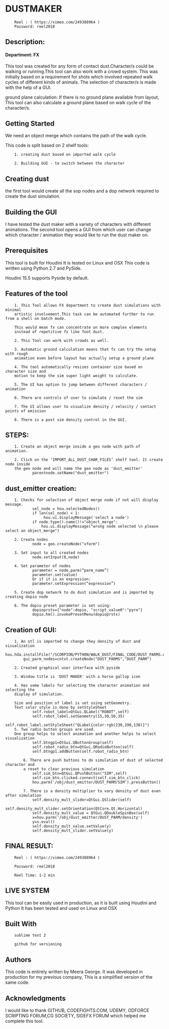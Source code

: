 # DUSTMAKER

		Reel : ( https://vimeo.com/249388964 )
		Password: reel2018

## Description:

#### Department: FX

This tool was created for any form of contact dust.Character/s could be walking or 
running.This tool can also work with a crowd system. This was initially based on a 
requirement for shots which involved repeated walk cycles of different kinds of animals.
The selection of character/s is made with the help of a GUI.

ground plane calculation:
If there is no ground plane available from layout,
This tool can also calculate a ground plane based on walk cycle of the character/s.


## Getting Started
We need an object merge which contains the path of the walk cycle.

This code is split based on 2 shelf tools:

		1. creating dust based on imported walk cycle

		2. Building GUI - to switch between the character 

## Creating dust 
the first tool would create all the sop nodes and a dop network required to 
create the dust simulation.

## Building the GUI
I have tested the dust maker with a variety of characters with different animations.
The second tool opens a GUI from which user can change which character / animation
they would like to run the dust maker on.

## Prerequisites
This tool is built for Houdini
It is tested on Linux and OSX
This code is written using Python 2.7 and PySide.

Houdini 15.5 supports Pyside by default.



## Features of the tool

		1. This Tool allows FX department to create dust simulations with minimal
		artistic involvement.This task can be automated further to run from a shell on batch mode. 

		This would mean fx can concentrate on more complex elements 
		instead of repetitive fx like foot dust.
		
		2. This Tool can work with crowds as well.

		3. Automatic ground calculation means that fx can try the setup with rough 
		animation even before layout has actually setup a ground plane

		4. The tool automatically resizes container size based on character size and 
		motion to keep the sim super light weight to calculate. 

		5. The UI has option to jump between different characters / animation

		6. There are controls of user to simulate / reset the sim
		
		7. The UI allows user to visualize density / velocity / contact points of emission

		8. There is a post sim density control in the GUI.


## STEPS:

		1. Create an object merge inside a geo node with path of animation.

		2. Click on the ‘IMPORT_ALL_DUST_CHAR_FILES’ shelf tool. It create node inside 
		the geo node and will name the geo node as 'dust_emitter'
				parentnode.setName("dust_emitter") 
				
## dust_emitter creation:

		1. Checks for selection of object merge node if not will display message.
				sel_node = hou.selectedNodes()
				if len(sel_node) < 1:
		   			 hou.ui.displayMessage('select a node')
		   		if node.type().name()!="object_merge":
            		hou.ui.displayMessage("wrong node selected \n please select an object_merge")
					 
		2. Create nodes 
				node = geo.createNode("xform")
				
		3. Set input to all created nodes
				node.setInput(0,node)
				
		4. Set parameter of nodes
				parameter = node.parm(“parm_name”)
				parameter.set(value)
				Or if it is an expression:
				parameter.setExpression(“expression”)
				
		5. Create dop network to do dust simulation and is imported by creating dopio node

		6. The dopio preset parameter is set using:
				dopioprsts={"node":dopio, "script_value0":"pyro"}
				dopio.hm().invokePresetMenu(dopioprsts) 

## Creation of GUI:
		
		1. An otl is imported to change they density of dust and visualization
			hou.hda.installFile("/SCORPION/PYTHON/WALK_DUST/FINAL_CODE/DUST_PARMS.otl")
			gui_parm_nodes=cntxt.createNode("DUST_PARMS","DUST_PARM")

		2. Created graphical user interface with pyside

		3. Window title is 'DUST MAKER' with a horse gallop icon

		4. Has some labels for selecting the character animation and selecting the
		display of simulation.

		Size and position of label is set using setGeometry. 
		Text color style is done by setStyleSheet
				self.robot_label=QtGui.QLabel("ROBOT",self)
				self.robot_label.setGeometry(15,30,50,35)
				self.robot_label.setStyleSheet("QLabel{color:rgb(230,190,138)}")
		5. Two radio button groups are used.
		One group helps to select animation and another helps to select visualization
	        	self.btngp1=QtGui.QButtonGroup(self)
	        	self.robot_radio_btn=QtGui.QRadioButton(self)
	        	self.btngp1.addButton(self.robot_radio_btn)

	    	6. There are push buttons to do simulation of dust of selected character and 
	    	a reset to clear previous simulation
	        	self.sim_btn=QtGui.QPushButton("SIM",self)
	        	self.sim_btn.clicked.connect(self.sim_btn_click)
	        	hou.parm('/obj/dust_emitter/DUST_PARM/SIM').pressButton()

	    	7. There is a density multiplier to vary density of dust even after simulation
	        	self.density_mult_slider=QtGui.QSlider(self)
	        	self.density_mult_slider.setOrientation(QtCore.Qt.Horizontal)
	        	self.density_mult_value = QtGui.QDoubleSpinBox(self)
	        	x=hou.parm('/obj/dust_emitter/DUST_PARM/density')
	        	y=x.eval()
	        	self.density_mult_value.setValue(y)
	        	self.density_mult_slider.setValue(y)
                                           


## FINAL RESULT:

		Reel : ( https://vimeo.com/249388964 )

		Password: reel2018

		Reel Time: 1-2 min


## LIVE SYSTEM
This tool can be easily used in production, as it is built using Houdini and Python
It has been tested and used on Linux and OSX

## Built With
		sublime text 2

		github for versioning

## Authors
This code is entirely written by Meera George.
It was developed in production for my previous company,
This is a simplified version of the same code.

## Acknowledgments
I would like to thank
GITHUB, CODEFIGHTS.COM, UDEMY, ODFORCE SCRIPTING FORUM,CG SOCIETY,
SIDEFX FORUM which helped me complete this tool.


